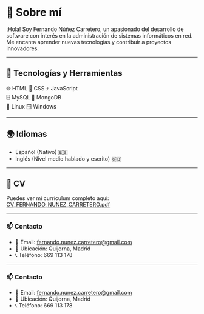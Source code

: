 # 👋 Sobre mí

¡Hola! Soy Fernando Núñez Carretero, un apasionado del desarrollo de software con interés en la administración de sistemas informáticos en red. Me encanta aprender nuevas tecnologías y contribuir a proyectos innovadores.

---

## 🚀 Tecnologías y Herramientas

🌐 HTML
🎨 CSS 
⚡ JavaScript    
🗄️ MySQL
🍃 MongoDB  
🐧 Linux 
🪟 Windows   

---

## 🌍 Idiomas

- Español (Nativo) 🇪🇸
- Inglés (Nivel medio hablado y escrito) 🇬🇧

---

## 📄 CV

Puedes ver mi currículum completo aquí: [CV_FERNANDO_NUNEZ_CARRETERO.pdf](./CV_FERNANDO%20NUNEZ%20CARRETERO.pdf)

---

### 📫 Contacto
- 📧 Email: [fernando.nunez.carretero@gmail.com](mailto:fernando.nunez.carretero@gmail.com)
- 📍 Ubicación: Quijorna, Madrid
- 📞 Teléfono: 669 113 178
---

### 📫 Contacto
- 📧 Email: [fernando.nunez.carretero@gmail.com](mailto:fernando.nunez.carretero@gmail.com)
- 📍 Ubicación: Quijorna, Madrid
- 📞 Teléfono: 669 113 178
